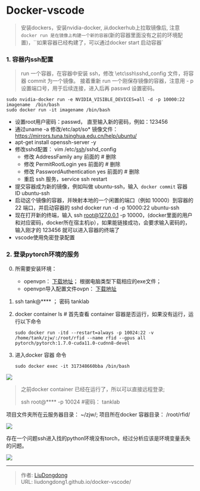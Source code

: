 # Docker-vscode


>安装dockers，安装nvidia-docker, 从dockerhub上拉取镜像后, 注意  `docker run 是在镜像上构建一个新的容器`(新的容器里面没有之前的环境配置)，``如果容器已经构建了，可以通过docker start 启动容器`

### 1.  容器内ssh配置

>run 一个容器，在容器中安装 ssh，修改 \etc\ssh\sshd_config 文件，将容器 commit 为一个镜像。 接着重新 run 一个刚保存镜像的容器，注意用 - p 设置端口号，用于后续连接，进入后再 passwd 设置密码。

```shell
sudo nvidia-docker run -e NVIDIA_VISIBLE_DEVICES=all -d -p 10000:22  imagename  /bin/bash
sudo docker run -it imagename /bin/bash
```

- 设置root用户密码：passwd， 直至输入新的密码，例如：123456
- 通过uname -a 修改/etc/apt/so*  镜像文件：https://mirrors.tuna.tsinghua.edu.cn/help/ubuntu/
- apt-get install openssh-server -y
- 修改sshd配置： vim /etc/[ssh](https://so.csdn.net/so/search?q=ssh&spm=1001.2101.3001.7020)/sshd_config
  - 修改 AddressFamily any 前面的 # 删除
  - 修改 PermitRootLogin yes 前面的 # 删除
  - 修改 PasswordAuthentication yes 前面的 # 删除
  - 重启 ssh 服务，service ssh restart
- 提交容器成为新的镜像，例如叫做 ubuntu-ssh，输入` docker commit` 容器 ID ubuntu-ssh
- 启动这个镜像的容器，并映射本地的一个闲置的端口（例如 10000）到容器的 22 端口，并启动容器的 sshd docker run -d -p 10000:22 ubuntu-ssh
- 现在打开新的终端，输入 ssh root@127.0.0.1 -p 10000，(docker里面的用户和对应密码，docker所在宿主机ip），如果能链接成功，会要求输入密码的，输入刚才的 123456 就可以进入容器的终端了
- vscode使用免密登录配置

### 2. 登录pytorch环境的服务

0. 所需要安装环境： 

   - openvpn： [下载地址](http://211.81.52.58:8888/VPN_Server/web/index.html)； 根据电脑类型下载相应的exe文件；
   - openvpn导入配置文件ovpn：  [下载地址](http://211.81.52.58:8888/VPN_Server/web/index.html)

1. ssh tank@****    ； 密码 tanklab

2. docker container ls   # 首先查看 container 容器是否运行，如果没有运行，运行以下命令

   ```shell
   sudo docker run -itd --restart=always -p 10024:22 -v /home/tank/zjw/:/root/rfid --name rfid --gpus all pytorch/pytorch:1.7.0-cuda11.0-cudnn8-devel
   ```

3. 进入docker 容器 命令

   ```shell
   sudo docker exec -it 317348660bba /bin/bash
   ```

![](https://gitee.com/github-25970295/blogimgv2022/raw/master/image-20210116095339646.png)

> 之前docker container 已经在运行了，所以可以直接远程登录;
>
> ssh root@**** -p 10024    #密码： tanklab

项目文件夹所在云服务器目录： ~/zjw/;       项目所在docker 容器目录： /root/rfid/

![](https://gitee.com/github-25970295/blogimgv2022/raw/master/image-20210116095637184.png)

存在一个问题ssh进入找的python环境没有torch，经过分析应该是环境变量丢失的问题。

![](https://gitee.com/github-25970295/blogImage/raw/master/img/image-20210116132014806.png)

---

> 作者: [LiuDongdong](https://liudongdong1.github.io/)  
> URL: liudongdong1.github.io/docker-vscode/  

